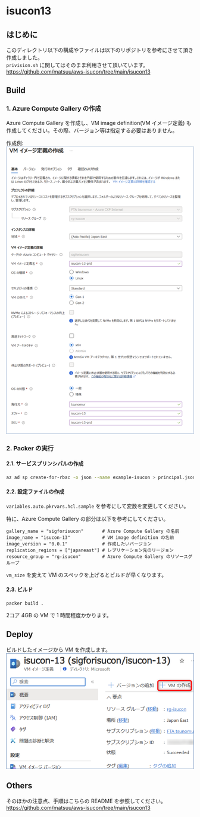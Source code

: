 # isucon13

## はじめに

このディレクトリ以下の構成やファイルは以下のリポジトリを参考にさせて頂き作成しました。  
`privision.sh` に関してはそのまま利用させて頂いています。  
https://github.com/matsuu/aws-isucon/tree/main/isucon13

## Build

### 1. Azure Compute Gallery の作成

Azure Compute Gallery を作成し、VM image definition(VM イメージ定義) も作成してください。その際、バージョン等は指定する必要はありません。

作成例:
![Alt text](images/image.png)

### 2. Packer の実行

#### 2.1. サービスプリンシパルの作成

```sh
az ad sp create-for-rbac -o json --name example-isucon > principal.json
```

#### 2.2. 設定ファイルの作成

`variables.auto.pkrvars.hcl.sample` を参考にして変数を変更してください。

特に、Azure Compute Gallery の部分は以下を参考にしてください。
```
gallery_name = "sigforisucon"       # Azure Compute Gallery の名前
image_name = "isucon-13"            # VM image definition の名前
image_version = "0.0.1"             # 作成したいバージョン
replication_regions = ["japaneast"] # レプリケーション先のリージョン
resource_group = "rg-isucon"        # Azure Compute Gallery のリソースグループ
```
`vm_size` を変えて VM のスペックを上げるとビルドが早くなります。


#### 2.3. ビルド

```
packer build .
```

2コア 4GB の VM で 1 時間程度かかります。

## Deploy

ビルドしたイメージから VM を作成します。
![Alt text](images/image2.png)

## Others

そのほかの注意点、手順はこちらの README を参照してください。  
https://github.com/matsuu/aws-isucon/tree/main/isucon13
